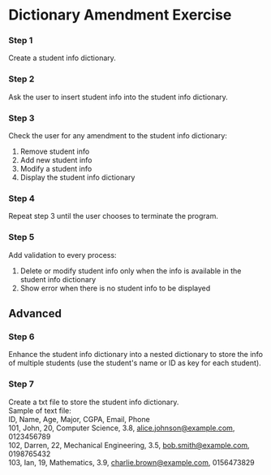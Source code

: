 # Dictionary Amendment Exercise

### Step 1
Create a student info dictionary.

### Step 2
Ask the user to insert student info into the student info dictionary.

### Step 3
Check the user for any amendment to the student info dictionary:
1) Remove student info
2) Add new student info
3) Modify a student info
4) Display the student info dictionary

### Step 4
Repeat step 3 until the user chooses to terminate the program.

### Step 5
Add validation to every process:
1) Delete or modify student info only when the info is available in the student info dictionary
2) Show error when there is no student info to be displayed

## Advanced
### Step 6
Enhance the student info dictionary into a nested dictionary to store the info of multiple students (use the student's name or ID as key for each student).

### Step 7
Create a txt file to store the student info dictionary.
<br>Sample of text file:
<br>ID, Name, Age, Major, CGPA, Email, Phone
<br>101, John, 20, Computer Science, 3.8, alice.johnson@example.com, 0123456789
<br>102, Darren, 22, Mechanical Engineering, 3.5, bob.smith@example.com, 0198765432
<br>103, Ian, 19, Mathematics, 3.9, charlie.brown@example.com, 0156473829
